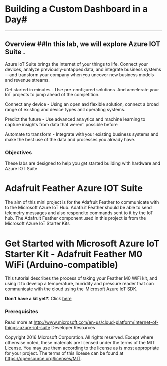 <a name="HOLTitle"></a>
# Building a Custom Dashboard in a Day#

---

<a name="Overview"></a>
## Overview ##In this lab, we will explore Azure IOT Suite . 
   
 Azure IoT Suite brings the Internet of your things to life. Connect your devices, analyze previously-untapped data, and integrate business systems—and transform your company when you uncover new business models and revenue streams.

Get started in minutes - Use pre-configured solutions. And accelerate your IoT projects to jump ahead of the competition.

Connect any device - Using an open and flexible solution, connect a broad range of existing and device types and operating systems.

Predict the future - Use advanced analytics and machine learning to capture insights from data that weren’t possible before

Automate to transform -  Integrate with your existing business systems and make the best use of the data and processes you already have.

<a name="Objectives"></a>
### Objectives ###

These labs are designed to help you get started building with hardware and Azure IOT Suite 

# Adafruit Feather Azure IOT Suite

The aim of this mini project is for the Adafruit Feather to communicate with to the Microsoft Azure IoT Hub. Adafruit Feather should be able to send telemetry messages and also respond to commands sent to it by the IoT hub. The Adafruit Feather component used in this project is from the Microsoft Azure IoT Starter Kits 

# Get Started with Microsoft Azure IoT Starter Kit - Adafruit Feather M0 WiFi (Arduino-compatible)
This tutorial describes the process of taking your Feather M0 WiFi kit, and using it to develop a temperature, humidity and pressure reader that can communicate with the cloud using the  Microsoft Azure IoT SDK. 


**Don't have a kit yet?:** Click [here](http://azure.com/iotstarterkits)

<a name="Prerequisites"></a>
### Prerequisites ###

Read more at http://www.microsoft.com/en-us/cloud-platform/internet-of-things-azure-iot-suite
Developer Resources 

Copyright 2016 Microsoft Corporation. All rights reserved. Except where otherwise noted, these materials are licensed under the terms of the MIT License. You may use them according to the license as is most appropriate for your project. The terms of this license can be found at https://opensource.org/licenses/MIT.
